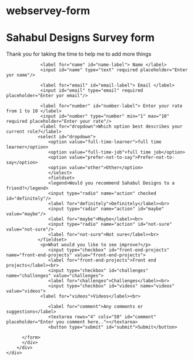 # webservey-form
<!-- 
This is an form
please view this and give us a feedback
-->
<!DOCTYPE html>
<html>
<head>
    <title>Form design</title>
    <link rel="stylesheet" href="form.css">
</head>
<body>
    <div class="main">
        <h1 id="title">Sahabul Designs Survey form</h1>
        <p id="description">
          Thank you for taking the time to help me to add more things
        </p>
        <div class="main-content">
            <div class="form-content">
                <form id="survey-form">
            
                 <label for="name" id="name-label"> Name </label>
                 <input id="name" type="text" required placeholder="Enter yor name"/>
            
                 <label for="email" id="email-label"> Email </label>
                 <input id="email" type="email" required placeholder="Enter yor email"/>
            
                 <label for="number" id="number-label"> Enter your rate from 1 to 10 </label>
                 <input id="number" type="number" min="1" max="10" required placeholder="Enter your rate"/>
                 <label for="dropdown">Which option best describes your current role?</label>
                <select id="dropdown">
                    <option value="full-time-learner">full time learner</option>
                    <option value="full-time-job">full time job</option>
                    <option value="prefer-not-to-say">Prefer-not-to-say</option>
                    <option value="other">Other</option>
                    </select>
                    <fieldset>
                    <legend>Would you recommend Sahabul Designs to a friend?</legend>
                    <input type="radio" name="action" checked id="definitely"/>
                    <label for="definitely">Definitely</label><br>
                    <input type="radio" name="action" id="maybe" value="maybe"/>
                    <label for="maybe">Maybe</label><br>
                    <input type="radio" name="action" id="not-sure" value="not-sure"/>
                    <label for="not-sure">Not sure</label><br>
                </fieldset>
                 <p>What would you like to see improve?</p>
                    <input type="checkbox" id="front-end-projects" name="front-end-projects" value="front-end-projects">
                    <label for="front-end-projects">Front end projects</label><br>
                    <input type="checkbox" id="challenges" name="challenges" value="challenges"> 
                    <label for="challenges">Challenges</label><br>
                    <input type="checkbox" id="videos" name="videos" value="videos"> 
                 <label for="videos">Videos</label><br>
            
                    <label for="comment">Any comments or suggestions</label>
                    <textarea rows="4" cols="50" id="comment" placeholder="Enter you comment here.."></textarea>
                    <button type="submit" id="submit">Submit</button>
           
          </form>
          </div>
        </div>
    </div>
</body>
</html>
